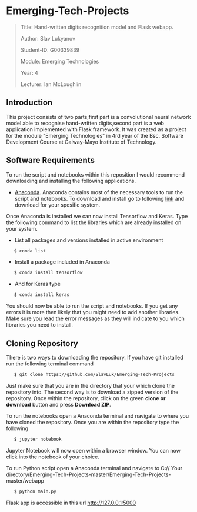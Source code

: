 # Emerging-Tech-Projects

>Title: Hand-written digits recognition model and Flask webapp.
>
>Author: Slav Lukyanov
>
>Student-ID: G00339839
>
>Module: Emerging Technologies
>
>Year: 4
>
>Lecturer: Ian McLoughlin

## Introduction

This project consists of two parts,first part is a convolutional neural network model able to recognise hand-written digits,second part is a web application implemented with Flask framework.
It was created as a project for the module "Emerging Technologies" in 4rd year of the Bsc. Software Development Course at Galway-Mayo Institute of Technology.

## Software Requirements

To run the script and notebooks within this reposition I would recommend downloading and installing the following applications.
- [Anaconda](https://www.anaconda.com/). Anaconda contains most of the necessary tools to run the script and notebooks.
To download and install go to following [link](https://www.anaconda.com/download/) and download for your spesific system.  

Once Anaconda is installed we can now install Tensorflow and Keras. Type the following command to list the libraries which are already installed on your system.

- List all packages and versions installed in active environment
```sh
   $ conda list
```
- Install a package included in Anaconda
```sh
   $ conda install tensorflow
```
- And for Keras type
```sh
   $ conda install keras
```
You should now be able to run the script and notebooks. If you get any errors it is more then likely that you might need to add another libraries. Make sure you read the error messages as they will indicate to you which libraries you need to install.
## Cloning Repository
There is two ways to downloading the repository. If you have git installed run the following terminal command
```sh
   $ git clone https://github.com/SlavLuk/Emerging-Tech-Projects
```
Just make sure that you are in the directory that your which clone the repository into. 
The second way is to download a zipped version of the repository. Once within the repository, click on the green **clone or download** button and press **Download ZIP**.

To run the notebooks open a Anaconda terminal and navigate to where you have cloned the repository. Once you are within the repository type the following 
```sh
   $ jupyter notebook
```
Jupyter Notebook will now open within a browser window. You can now click into the notebook of your choice. 

To run Python script  open a Anaconda terminal and navigate to C:// Your directory/Emerging-Tech-Projects-master/Emerging-Tech-Projects-master/webapp
```sh
   $ python main.py
```
Flask app is accessible in this url http://127.0.0.1:5000